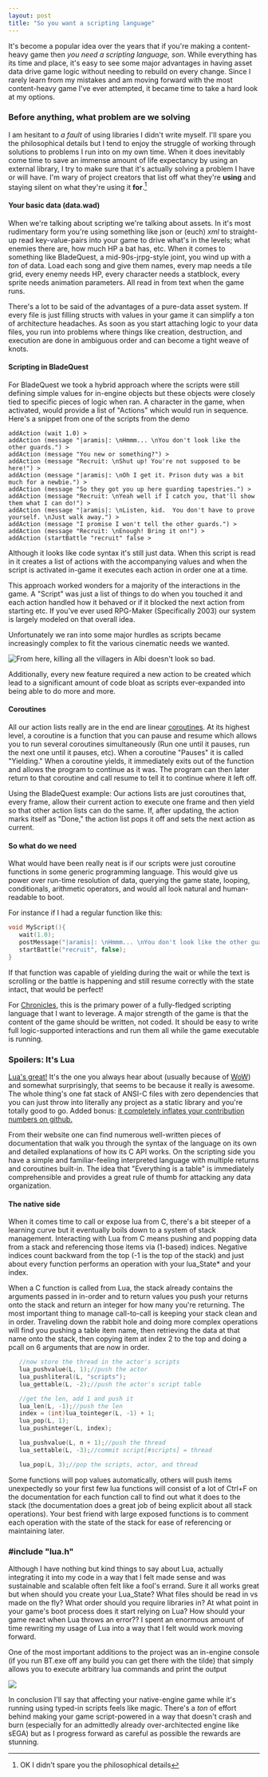 ```yaml
---
layout: post
title: "So you want a scripting language"
---
```

It's become a popular idea over the years that if you're making a content-heavy game then _you need a scripting language, son_. While everything has its time and place, it's easy to see some major advantages in having asset data drive game logic without needing to rebuild on every change.  Since I rarely learn from my mistakes and am moving forward with the most content-heavy game I've ever attempted, it became time to take a hard look at my options.

### Before anything, what problem are we solving

I am hesitant to _a fault_ of using libraries I didn't write myself. I'll spare you the philosophical details but I tend to enjoy the struggle of working through solutions to problems I run into on my own time.  When it does inevitably come time to save an immense amount of life expectancy by using an external library, I try to make sure that it's actually solving a problem I have or will have.  I'm wary of project creators that list off what they're **using** and staying silent on what they're using it **for**.[^1]

#### Your basic data (data.wad)

When we're talking about scripting we're talking about assets.  In it's most rudimentary form you're using something like json or (euch) _xml_ to straight-up read key-value-pairs into your game to drive what's in the levels; what enemies there are, how much HP a bat has, etc.  When it comes to something like BladeQuest, a mid-90s-jrpg-style joint, you wind up with a _ton_ of data.  Load each song and give them names, every map needs a tile grid, every enemy needs HP, every character needs a statblock, every sprite needs animation parameters. All read in from text when the game runs.

There's a lot to be said of the advantages of a pure-data asset system.  If every file is just filling structs with values in your game it can simplify a ton of architecture headaches.  As soon as you start attaching logic to your data files, you run into problems where things like creation, destruction, and execution are done in ambiguous order and can become a tight weave of knots.

#### Scripting in BladeQuest

For BladeQuest we took a hybrid approach where the scripts were still defining simple values for in-engine objects but these objects were closely tied to specific pieces of logic when ran.  A character in the game, when activated, would provide a list of "Actions" which would run in sequence.  Here's a snippet from one of the scripts from the demo

~~~
addAction (wait 1.0) >
addAction (message "|aramis|: \nHmmm... \nYou don't look like the other guards.") >
addAction (message "You new or something?") >
addAction (message "Recruit: \nShut up! You're not supposed to be here!") >
addAction (message "|aramis|: \nOh I get it. Prison duty was a bit much for a newbie.") >
addAction (message "So they got you up here guarding tapestries.") >
addAction (message "Recruit: \nYeah well if I catch you, that'll show them what I can do!") >
addAction (message "|aramis|: \nListen, kid.  You don't have to prove yourself. \nJust walk away.") >
addAction (message "I promise I won't tell the other guards.") >
addAction (message "Recruit: \nEnough! Bring it on!") >
addAction (startBattle "recruit" false >
~~~

Although it looks like code syntax it's still just data.  When this script is read in it creates a list of actions with the accompanying values and when the script is activated in-game it executes each action in order one at a time.

This approach worked wonders for a majority of the interactions in the game.  A "Script" was just a list of things to do when you touched it and each action handled how it behaved or if it blocked the next action from starting etc. If you've ever used RPG-Maker (Specifically 2003) our system is largely modeled on that overall idea.

Unfortunately we ran into some major hurdles as scripts became increasingly complex to fit the various cinematic needs we wanted.

![](http://i.imgur.com/DXJ7Y3E.gif "From here, killing all the villagers in Albi doesn't look so bad.")

Additionally, every new feature required a new action to be created which lead to a significant amount of code bloat as scripts ever-expanded into being able to do more and more.

#### Coroutines

All our action lists really are in the end are linear [coroutines](https://en.wikipedia.org/wiki/Coroutine).  At its highest level, a coroutine is a function that you can pause and resume which allows you to run several coroutines simultaneously (Run one until it pauses, run the next one until it pauses, etc).  When a coroutine "Pauses" it is called "Yielding."   When a coroutine yields, it immediately exits out of the function and allows the program to continue as it was.  The program can then later return to that coroutine and call resume to tell it to continue where it left off.

Using the BladeQuest example:  Our actions lists are just coroutines that, every frame, allow their current action to execute one frame and then yield so that other action lists can do the same.  If, after updating, the action marks itself as "Done," the action list pops it off and sets the next action as current.

#### So what do we need

What would have been really neat is if our scripts were just coroutine functions in some generic programming language.  This would give us power over run-time resolution of data, querying the game state, looping, conditionals, arithmetic operators, and would all look natural and human-readable to boot.

For instance if I had a regular function like this:

~~~ C
void MyScript(){
   wait(1.0);
   postMessage("|aramis|: \nHmmm... \nYou don't look like the other guards.");
   startBattle("recruit", false);
}
~~~

If that function was capable of yielding during the wait or while the text is scrolling or the battle is happening and still resume correctly with the state intact, that would be perfect!

For [Chronicles](/2015/11/17/heres-what-im-making-with-sega.html), this is the primary power of a fully-fledged scripting language that I want to leverage.  A major strength of the game is that the content of the game should be written, not coded.  It should be easy to write full logic-supported interactions and run them all while the game executable is running.

### Spoilers: It's Lua

[Lua's great!](https://www.lua.org) It's the one you always hear about (usually because of [WoW](http://wowwiki.wikia.com/wiki/Lua)) and somewhat surprisingly, that seems to be because it really is awesome. The whole thing's one fat stack of ANSI-C files with zero dependencies that you can just throw into literally any project as a static library and you're totally good to go. Added bonus: [it completely inflates your contribution numbers on github.](https://github.com/p4r4digm/sega/commit/0b20556b704dc68ef9a32d54df02d260fb9cd185)

From their website one can find numerous well-written pieces of documentation that walk you through the syntax of the language on its own and detailed explanations of how its C API works.  On the scripting side you have a simple and familiar-feeling interpreted language with multiple returns and coroutines built-in. The idea that "Everything is a table" is immediately comprehensible and provides a great rule of thumb for attacking any data organization.

#### The native side

When it comes time to call or expose lua from C, there's a bit steeper of a learning curve but it eventually boils down to a system of stack management.  Interacting with Lua from C means pushing and popping data from a stack and referencing those items via (1-based) indices.  Negative indices count backward from the top (-1 is the top of the stack) and just about every function performs an operation with your lua_State* and your index.

When a C function is called from Lua, the stack already contains the arguments passed in in-order and to return values you push your returns onto the stack and return an integer for how many you're returning.  The most important thing to manage call-to-call is keeping your stack clean and in order.  Traveling down the rabbit hole and doing more complex operations will find you pushing a table item name, then retrieving the data at that name onto the stack, then copying item at index 2 to the top and doing a pcall on 6 arguments that are now in order.  

~~~ C
   //now store the thread in the actor's scripts
   lua_pushvalue(L, 1);//push the actor
   lua_pushliteral(L, "scripts");
   lua_gettable(L, -2);//push the actor's script table

   //get the len, add 1 and push it
   lua_len(L, -1);//push the len
   index = (int)lua_tointeger(L, -1) + 1;
   lua_pop(L, 1);
   lua_pushinteger(L, index);

   lua_pushvalue(L, n + 1);//push the thread
   lua_settable(L, -3);//commit script[#scripts] = thread

   lua_pop(L, 3);//pop the scripts, actor, and thread
~~~

Some functions will pop values automatically, others will push items unexpectedly so your first few lua functions will consist of a lot of Ctrl+F on the documentation for each function call to find out what it does to the stack (the documentation does a great job of being explicit about all stack operations).  Your best friend with large exposed functions is to comment each operation with  the state  of the stack for ease of referencing or maintaining later.

### #include "lua.h"

Although I have nothing but kind things to say about Lua, actually integrating it into my code in a way that I felt made sense and was sustainable and scalable often felt like a fool's errand.  Sure it all works great but when should you create your Lua_State? What files should be read in vs made on the fly?  What order should you require libraries in?  At what point in your game's boot process does it start relying on Lua?  How should your game react when Lua throws an error??  I spent an enormous amount of time rewriting my usage of Lua into a way that I felt would work moving forward.

One of the most important additions to the project was an in-engine console (if you run BT.exe off any build you can get there with the tilde) that simply allows you to execute arbitrary lua commands and print the output

[![](http://i.imgur.com/RBdwF7d.png)](https://www.youtube.com/watch?v=hb6pgZX6jG8)


In conclusion I'll say that affecting your native-engine game while it's running using typed-in scripts feels like magic.  There's a _ton_ of effort behind making your game script-powered in a way that doesn't crash and burn (especially for an admittedly already over-architected engine like sEGA) but as I progress forward as careful as possible the rewards are stunning.

[^1]: OK I didn't spare you the philosophical details
